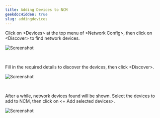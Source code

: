 ```yaml
---
title: Adding Devices to NCM
geekdocHidden: true
slug: addingdevices
---
```


Click on \<Devices> at the top menu of \<Network Config>, then click on \<Discover> to find network devices.

![Screenshot](/cloud_vista/ncm/images/adding1.png)

&nbsp;

Fill in the required details to discover the devices, then click \<Discover>.

![Screenshot](/cloud_vista/ncm/images/adding2.png)

&nbsp;

After a while, network devices found will be shown. Select the devices to add to NCM, then click on <+ Add selected devices>.

![Screenshot](/cloud_vista/ncm/images/adding3.png)
